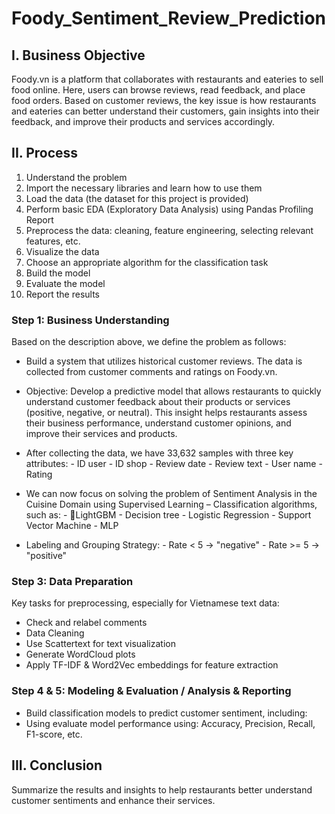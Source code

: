 # Foody_Sentiment_Review_Prediction
## I. Business Objective
Foody.vn is a platform that collaborates with restaurants and eateries to sell food online.
Here, users can browse reviews, read feedback, and place food orders.
Based on customer reviews, the key issue is how restaurants and eateries can better understand their customers, gain insights into their feedback, and improve their products and services accordingly.

## II. Process
1. Understand the problem
2. Import the necessary libraries and learn how to use them
3. Load the data (the dataset for this project is provided)
4. Perform basic EDA (Exploratory Data Analysis) using Pandas Profiling Report
5. Preprocess the data: cleaning, feature engineering, selecting relevant features, etc.
6. Visualize the data
7. Choose an appropriate algorithm for the classification task
8. Build the model
9. Evaluate the model
10. Report the results

### Step 1: Business Understanding
Based on the description above, we define the problem as follows:

- Build a system that utilizes historical customer reviews. The data is collected from customer comments and ratings on Foody.vn.
- Objective: Develop a predictive model that allows restaurants to quickly understand customer feedback about their products or services (positive, negative, or neutral). This insight helps restaurants assess their business performance, understand customer opinions, and improve their services and products.
- After collecting the data, we have 33,632 samples with three key attributes:
      - ID user
      - ID shop
      - Review date
      - Review text
      - User name
      - Rating

- We can now focus on solving the problem of Sentiment Analysis in the Cuisine Domain using Supervised Learning – Classification algorithms, such as:
      - LightGBM
      - Decision tree
      - Logistic Regression
      - Support Vector Machine
      - MLP

- Labeling and Grouping Strategy:
      - Rate < 5 → "negative"
      - Rate >= 5 → "positive"

### Step 3: Data Preparation
Key tasks for preprocessing, especially for Vietnamese text data:

- Check and relabel comments
- Data Cleaning
- Use Scattertext for text visualization
- Generate WordCloud plots
- Apply TF-IDF & Word2Vec embeddings for feature extraction

### Step 4 & 5: Modeling & Evaluation / Analysis & Reporting
- Build classification models to predict customer sentiment, including:
- Using evaluate model performance using: Accuracy, Precision, Recall, F1-score, etc.

## III. Conclusion
Summarize the results and insights to help restaurants better understand customer sentiments and enhance their services.







